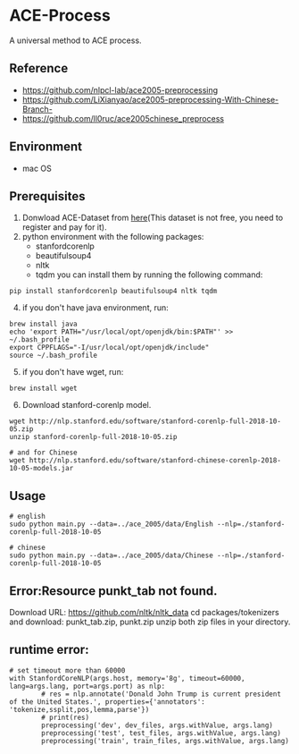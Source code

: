 # ACE-Process
A universal method to ACE process.

## Reference
- https://github.com/nlpcl-lab/ace2005-preprocessing
- https://github.com/LiXianyao/ace2005-preprocessing-With-Chinese-Branch-
- https://github.com/ll0ruc/ace2005chinese_preprocess

## Environment
- mac OS

## Prerequisites
1. Donwload ACE-Dataset from [here](https://catalog.ldc.upenn.edu/LDC2006T06)(This dataset is not free, you need to register and pay for it).
2. python environment with the following packages:
    - stanfordcorenlp 
    - beautifulsoup4 
    - nltk 
    - tqdm
you can install them by running the following command:
```
pip install stanfordcorenlp beautifulsoup4 nltk tqdm
```
4. if you don't have java environment, run:
```
brew install java
echo 'export PATH="/usr/local/opt/openjdk/bin:$PATH"' >> ~/.bash_profile
export CPPFLAGS="-I/usr/local/opt/openjdk/include"
source ~/.bash_profile
```
5. if you don't have wget, run:
```
brew install wget
```
6. Download stanford-corenlp model.
```
wget http://nlp.stanford.edu/software/stanford-corenlp-full-2018-10-05.zip
unzip stanford-corenlp-full-2018-10-05.zip

# and for Chinese
wget http://nlp.stanford.edu/software/stanford-chinese-corenlp-2018-10-05-models.jar
```

## Usage
```
# english
sudo python main.py --data=../ace_2005/data/English --nlp=./stanford-corenlp-full-2018-10-05

# chinese
sudo python main.py --data=../ace_2005/data/Chinese --nlp=./stanford-corenlp-full-2018-10-05
```

## Error:Resource punkt_tab not found.
Download URL: https://github.com/nltk/nltk_data
cd packages/tokenizers and download: punkt_tab.zip, punkt.zip
unzip both zip files in your directory.

## runtime error:
```
# set timeout more than 60000
with StanfordCoreNLP(args.host, memory='8g', timeout=60000, lang=args.lang, port=args.port) as nlp:
        # res = nlp.annotate('Donald John Trump is current president of the United States.', properties={'annotators': 'tokenize,ssplit,pos,lemma,parse'})
        # print(res)
        preprocessing('dev', dev_files, args.withValue, args.lang)
        preprocessing('test', test_files, args.withValue, args.lang)
        preprocessing('train', train_files, args.withValue, args.lang)
```
